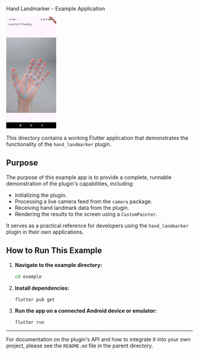  Hand Landmarker - Example Application

<img src="docs/assets/demo.gif" alt="drawing" height="300"/>

This directory contains a working Flutter application that demonstrates the functionality of the `hand_landmarker` plugin.

## Purpose

The purpose of this example app is to provide a complete, runnable demonstration of the plugin's capabilities, including:

-   Initializing the plugin.
-   Processing a live camera feed from the `camera` package.
-   Receiving hand landmark data from the plugin.
-   Rendering the results to the screen using a `CustomPainter`.

It serves as a practical reference for developers using the `hand_landmarker` plugin in their own applications.

## How to Run This Example

1.  **Navigate to the example directory:**
    ```bash
    cd example
    ```

2.  **Install dependencies:**
    ```bash
    flutter pub get
    ```

3.  **Run the app on a connected Android device or emulator:**
    ```bash
    flutter run
    ```

---

For documentation on the plugin's API and how to integrate it into your own project, please see the `README.md` file in the parent directory.

